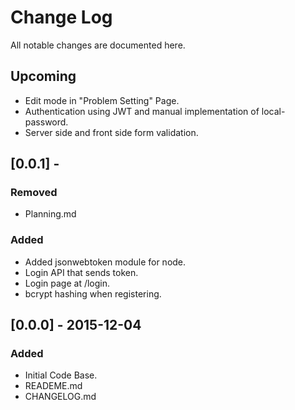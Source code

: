 # Change Log
All notable changes are documented here.

## Upcoming
- Edit mode in "Problem Setting" Page.
- Authentication using JWT and manual implementation of local-password.
- Server side and front side form validation.

## [0.0.1] -
### Removed
- Planning.md
### Added
- Added jsonwebtoken module for node.
- Login API that sends token.
- Login page at /login.
- bcrypt hashing when registering.

## [0.0.0] - 2015-12-04
### Added
- Initial Code Base.
- READEME.md
- CHANGELOG.md
